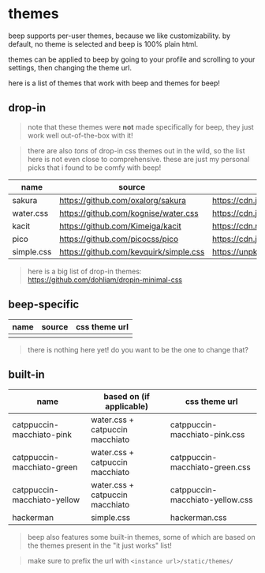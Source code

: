 # themes

beep supports per-user themes, because we like customizability. by default, no
theme is selected and beep is 100% plain html.

themes can be applied to beep by going to your profile and scrolling to your
settings, then changing the theme url.

here is a list of themes that work with beep and themes for beep!

## drop-in

> note that these themes were **not** made specifically for beep, they just work
> well out-of-the-box with it!

> there are also *tons* of drop-in css themes out in the wild, so the list here
> is not even close to comprehensive. these are just my personal picks that i
> found to be comfy with beep!

| name       | source                                   | css theme url                                                           |
|------------|------------------------------------------|-------------------------------------------------------------------------|
| sakura     | <https://github.com/oxalorg/sakura>      | https://cdn.jsdelivr.net/npm/sakura.css/css/sakura.css                  |
| water.css  | <https://github.com/kognise/water.css>   | https://cdn.jsdelivr.net/npm/water.css@2/out/water.min.css              |
| kacit      | <https://github.com/Kimeiga/kacit>       | https://cdn.rawgit.com/Kimeiga/kacit/b3f813ed/kacit.min.css             |
| pico       | <https://github.com/picocss/pico>        | https://cdn.jsdelivr.net/npm/@picocss/pico@2/css/pico.classless.min.css |
| simple.css | <https://github.com/kevquirk/simple.css> | https://unpkg.com/simpledotcss/simple.min.css                           |

> here is a big list of drop-in themes:
> <https://github.com/dohliam/dropin-minimal-css>

## beep-specific

| name | source | css theme url |
|------|--------|---------------|
|      |        |               |

> there is nothing here yet! do you want to be the one to change that?

## built-in

| name                        | based on (if applicable)        | css theme url                   |
|-----------------------------|---------------------------------|---------------------------------|
| catppuccin-macchiato-pink   | water.css + catpuccin macchiato | catppuccin-macchiato-pink.css   |
| catppuccin-macchiato-green  | water.css + catpuccin macchiato | catppuccin-macchiato-green.css  |
| catppuccin-macchiato-yellow | water.css + catpuccin macchiato | catppuccin-macchiato-yellow.css |
| hackerman                   | simple.css                      | hackerman.css                   |

> beep also features some built-in themes, some of which are based on the themes
> present in the "it just works" list!

> make sure to prefix the url with `<instance url>/static/themes/`
